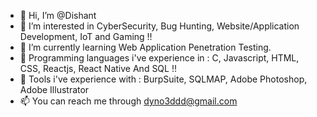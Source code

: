 - 👋 Hi, I’m @Dishant
- 👀 I’m interested in CyberSecurity, Bug Hunting, Website/Application Development, IoT and Gaming !!
- 🌱 I’m currently learning Web Application Penetration Testing.
- 🌱 Programming languages i've experience in : C, Javascript, HTML, CSS, Reactjs, React Native And SQL !!
- 🌱 Tools i've experience with : BurpSuite, SQLMAP, Adobe Photoshop, Adobe Illustrator
- 📫 You can reach me through dyno3ddd@gmail.com 

<!---
DishantGusain/DishantGusain is a ✨ special ✨ repository because its `README.md` (this file) appears on your GitHub profile.
You can click the Preview link to take a look at your changes.
--->
